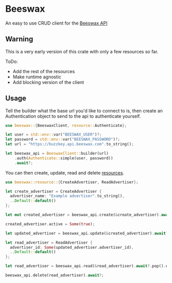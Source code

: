 Beeswax
=======

An easy to use CRUD client for the [Beeswax API](https://docs.beeswax.com/docs/getting-started)

Warning
-------

This is a very early version of this crate with only a few resources so far.

ToDo:
- Add the rest of the resources
- Make runtime agnostic
- Add blocking version of the client

Usage
-----

Tell the builder what the base url you'd like to connect to is, then create an Authentication
object to send to the api to authenticate yourself.

```rust
use beeswax::{BeeswaxClient, resource::Authenticate};

let user = std::env::var("BEESWAX_USER")?;
let password = std::env::var("BEESWAX_PASSWORD")?;
let url = "https://buzzkey.api.beeswax.com".to_string();

let beeswax_api = BeeswaxClient::builder(url)
    .auth(Authenticate::simple(user, password))
    .await?;
```

You can then create, update, read and delete [resources](beeswax::resource).

```rust
use beeswax::resource::{CreateAdvertiser, ReadAdvertiser};

let create_advertiser = CreateAdvertiser {
  advertiser_name: "Example advertiser".to_string(),
  ..Default::default()
};

let mut created_advertiser = beeswax_api.create(&create_advertiser).await?;

created_advertiser.active = Some(true);

let updated_advertiser = beeswax_api.update(&created_advertiser).await?;

let read_advertiser = ReadAdvertiser {
  advertiser_id: Some(updated_advertiser.advertiser_id),
  ..Default::default()
};

let read_advertiser = beeswax_api.read(&read_advertiser).await?.pop().unwrap();

beeswax_api.delete(read_advertiser).await?;
```
